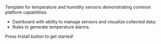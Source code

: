 Template for temperature and humidity sensors demonstrating common platform capabilities:

* Dashboard with ability to manage sensors and visualize collected data;
* Rules to generate temperature alarms.

Press Install button to get started!
